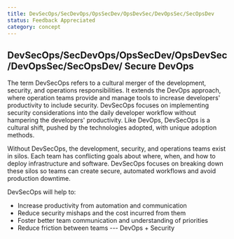 ```yaml
---
title: DevSecOps/SecDevOps/OpsSecDev/OpsDevSec/DevOpsSec/SecOpsDev
status: Feedback Appreciated
category: concept
---
```

## DevSecOps/SecDevOps/OpsSecDev/OpsDevSec/DevOpsSec/SecOpsDev/ Secure DevOps

The term DevSecOps refers to a cultural merger of the development, security, and operations responsibilities. It extends the DevOps approach, where operation teams provide and manage tools to increase developers' productivity to include security. DevSecOps focuses on implementing security considerations into the daily developer workflow without hampering the developers' productivity. Like DevOps, DevSecOps is a cultural shift, pushed by the technologies adopted, with unique adoption methods.  

Without DevSecOps, the development, security, and operations teams exist in silos. Each team has conflicting goals about where, when, and how to deploy infrastructure and software. DevSecOps focuses on breaking down these silos so teams can create secure, automated workflows and avoid production downtime. 

DevSecOps will help to:
  * Increase productivity from automation and communication
  * Reduce security mishaps and the cost incurred from them
  * Foster better team communication and understanding of priorities
  * Reduce friction between teams --- DevOps + Security

